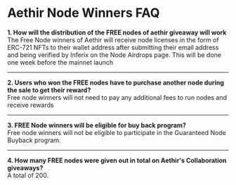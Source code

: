 # Aethir Node Winners FAQ

**1. How will the distribution of the FREE nodes of aethir giveaway will work**\
The Free Node winners of Aethir will receive node licenses in the form of ERC-721 NFTs to their wallet address after submitting their email address and being verified by Inferix on the Node Airdrops page. This will be done one week before the mainnet launch

***

**2. Users who won the FREE nodes have to purchase another node during the sale to get their reward?**\
&#x20;Free node winners will not need to pay any additional fees to run nodes and receive rewards

***

**3. FREE Node winners will be eligible for buy back program?**\
Free node winners will not be eligible to participate in the Guaranteed Node Buyback program.

***

**4. How many FREE nodes were given out in total on Aethir's Collaboration giveaways?**\
A total of 200.
